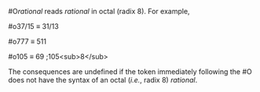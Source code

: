  

#O*rational* reads *rational* in octal (radix 8). For example, 

#o37/15 *≡* 31/13 

#o777 *≡* 511 

#o105 *≡* 69 ;105\<sub\>8\</sub\> 

The consequences are undefined if the token immediately following the #O does not have the syntax of an octal (*i.e.*, radix 8) *rational*.  



